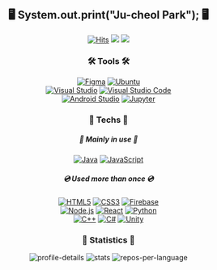 <p align="center">
 <h2 align="center">🖥 System.out.print("Ju-cheol Park"); 🖥</h2>
</p>
<div align="center">

[![Hits](https://hits.seeyoufarm.com/api/count/incr/badge.svg?url=https%3A%2F%2Fgithub.com%2Fvalur628&count_bg=%230B0B0B&title_bg=%230B0B0B&icon=github.svg&icon_color=%23E7E7E7&title=Github&edge_flat=true)](https://youtu.be/dQw4w9WgXcQ)
<a href="mailto:valurauta628@gmail.com"><img src="https://img.shields.io/badge/Gmail-EA4335?style=flat-square&logo=Gmail&logoColor=white"/></a>
<a href="https://valurauta.notion.site/PJC-Portfolio-f5b51bb6754b433abbd76d051b9e2a8a"><img src="https://img.shields.io/badge/My%20Portfolio-000000?style=flat-square&logo=Notion&logoColor=white"/></a>

</div>
<div align="center">

<h3>🛠 Tools 🛠</h3>

[![Figma](https://img.shields.io/badge/Figma-F24E1E?style=for-the-badge&logo=Figma&logoColor=white)](https://www.figma.com/)
[![Ubuntu](https://img.shields.io/badge/Ubuntu-E95420?style=for-the-badge&logo=Ubuntu&logoColor=white)](https://ubuntu.com/)<br>
[![Visual Studio](https://img.shields.io/badge/Visual%20Studio-5C2D91?style=for-the-badge&logo=Visual%20Studio&logoColor=white)](https://visualstudio.microsoft.com/)
[![Visual Studio Code](https://img.shields.io/badge/Visual%20Studio%20Code-007ACC?style=for-the-badge&logo=Visual%20Studio%20Code&logoColor=white)<br>](https://code.visualstudio.com/)
[![Android Studio](https://img.shields.io/badge/Android%20Studio-1ECD6C?style=for-the-badge&logo=Android%20Studio&logoColor=white)](https://developer.android.com/)
[![Jupyter](https://img.shields.io/badge/Jupyter-F37626?style=for-the-badge&logo=jupyter&logoColor=white)](https://jupyter.org/)

<h3>💾 Techs 💾</h3>
<h5>📀 Mainly in use 📀</h5>

[![Java](https://img.shields.io/badge/Java-007396?style=for-the-badge&logo=OpenJDK&logoColor=white)](https://jdk.java.net)
[![JavaScript](https://img.shields.io/badge/JavaScript-F7DF1E?style=for-the-badge&logo=JavaScript&logoColor=white)](https://developer.mozilla.org/ko/docs/Web/JavaScript)

<h5>💿 Used more than once 💿</h5>
 
[![HTML5](https://img.shields.io/badge/HTML-E34F26?style=flat-square&logo=HTML5&logoColor=white)](https://github.com/valur628)
[![CSS3](https://img.shields.io/badge/CSS-1572B6?style=flat-square&logo=CSS3&logoColor=white)](https://github.com/valur628)
[![Firebase](https://img.shields.io/badge/Firebase-FFCA28?style=flat-square&logo=Firebase&logoColor=white)](https://github.com/valur628)
<br>
[![Node.js](https://img.shields.io/badge/Node.js-339933?style=flat-square&logo=nodedotjs&logoColor=white)](https://github.com/valur628)
[![React](https://img.shields.io/badge/React-61DAFB?style=flat-square&logo=React&logoColor=white)](https://github.com/valur628)
[![Python](https://img.shields.io/badge/Python-3776AB?style=flat-square&logo=Python&logoColor=white)](https://github.com/valur628)
<br>
[![C++](https://img.shields.io/badge/C++-00599C?style=flat-square&logo=cplusplus&logoColor=white)](https://github.com/valur628)
[![C#](https://img.shields.io/badge/C%23-239120?style=flat-square&logo=C%20Sharp&logoColor=white)](https://github.com/valur628)
[![Unity](https://img.shields.io/badge/Unity-000000?style=flat-square&logo=Unity&logoColor=white)](https://github.com/valur628)
 
<h3>📌 Statistics 📌</h3>
 
![profile-details](http://github-profile-summary-cards.vercel.app/api/cards/profile-details?username=valur628&theme=dark)
![stats](http://github-profile-summary-cards.vercel.app/api/cards/stats?username=valur628&theme=dark)
![repos-per-language](http://github-profile-summary-cards.vercel.app/api/cards/repos-per-language?username=valur628&theme=dark)
</div>
